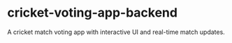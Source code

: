 # cricket-voting-app-backend
A cricket match voting app with interactive UI and real-time match updates.
